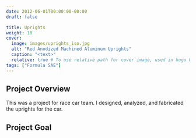 ```yaml
---
date: 2012-06-01T00:00:00-00:00
draft: false

title: Uprights
weight: 10
cover:
  image: images/uprights_iso.jpg
  alt: "Red Anodized Machined Aluminum Uprights"
  caption: "<text>"
  relative: true # To use relative path for cover image, used in hugo Page-bundles
tags: ["Formula SAE"]
---
```

## Project Overview
This was a project for race car team. I designed, analyzed, and fabricated the uprights for the car.

## Project Goal